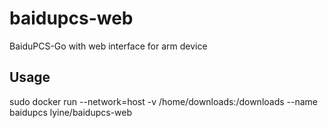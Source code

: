 # baidupcs-web
BaiduPCS-Go with web interface for arm device 

## Usage
sudo docker run --network=host -v /home/downloads:/downloads --name baidupcs lyine/baidupcs-web

